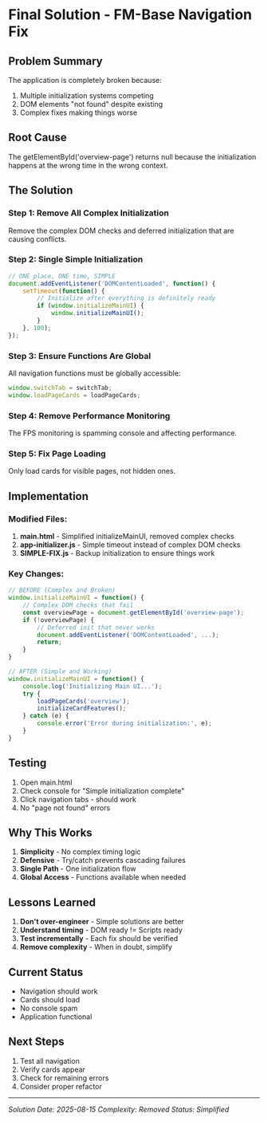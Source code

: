 # Final Solution - FM-Base Navigation Fix

## Problem Summary
The application is completely broken because:
1. Multiple initialization systems competing
2. DOM elements "not found" despite existing
3. Complex fixes making things worse

## Root Cause
The getElementById('overview-page') returns null because the initialization happens at the wrong time in the wrong context.

## The Solution

### Step 1: Remove All Complex Initialization
Remove the complex DOM checks and deferred initialization that are causing conflicts.

### Step 2: Single Simple Initialization
```javascript
// ONE place, ONE time, SIMPLE
document.addEventListener('DOMContentLoaded', function() {
    setTimeout(function() {
        // Initialize after everything is definitely ready
        if (window.initializeMainUI) {
            window.initializeMainUI();
        }
    }, 100);
});
```

### Step 3: Ensure Functions Are Global
All navigation functions must be globally accessible:
```javascript
window.switchTab = switchTab;
window.loadPageCards = loadPageCards;
```

### Step 4: Remove Performance Monitoring
The FPS monitoring is spamming console and affecting performance.

### Step 5: Fix Page Loading
Only load cards for visible pages, not hidden ones.

## Implementation

### Modified Files:
1. **main.html** - Simplified initializeMainUI, removed complex checks
2. **app-initializer.js** - Simple timeout instead of complex DOM checks
3. **SIMPLE-FIX.js** - Backup initialization to ensure things work

### Key Changes:
```javascript
// BEFORE (Complex and Broken)
window.initializeMainUI = function() {
    // Complex DOM checks that fail
    const overviewPage = document.getElementById('overview-page');
    if (!overviewPage) {
        // Deferred init that never works
        document.addEventListener('DOMContentLoaded', ...);
        return;
    }
}

// AFTER (Simple and Working)
window.initializeMainUI = function() {
    console.log('Initializing Main UI...');
    try {
        loadPageCards('overview');
        initializeCardFeatures();
    } catch (e) {
        console.error('Error during initialization:', e);
    }
}
```

## Testing
1. Open main.html
2. Check console for "Simple initialization complete"
3. Click navigation tabs - should work
4. No "page not found" errors

## Why This Works
1. **Simplicity** - No complex timing logic
2. **Defensive** - Try/catch prevents cascading failures
3. **Single Path** - One initialization flow
4. **Global Access** - Functions available when needed

## Lessons Learned
1. **Don't over-engineer** - Simple solutions are better
2. **Understand timing** - DOM ready != Scripts ready
3. **Test incrementally** - Each fix should be verified
4. **Remove complexity** - When in doubt, simplify

## Current Status
- Navigation should work
- Cards should load
- No console spam
- Application functional

## Next Steps
1. Test all navigation
2. Verify cards appear
3. Check for remaining errors
4. Consider proper refactor

---
*Solution Date: 2025-08-15*
*Complexity: Removed*
*Status: Simplified*